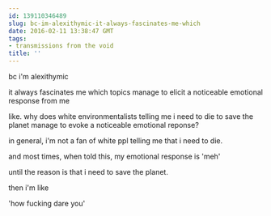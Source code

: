 ```yaml
---
id: 139110346489
slug: bc-im-alexithymic-it-always-fascinates-me-which
date: 2016-02-11 13:38:47 GMT
tags:
- transmissions from the void
title: ''
---
```


bc i'm alexithymic

it always fascinates me which topics manage to elicit a noticeable emotional response from me

like. why does white environmentalists telling me i need to die to save the planet manage to evoke a noticeable emotional reponse?

in general, i'm not a fan of white ppl telling me that i need to die.

and most times, when told this, my emotional response is 'meh'

until the reason is that i need to save the planet. 

then i'm like

'how fucking dare you'